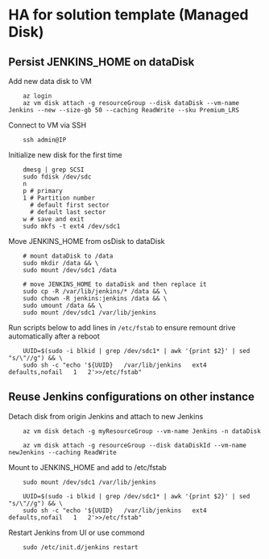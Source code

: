 # HA for solution template (Managed Disk)

## Persist JENKINS_HOME on dataDisk

Add new data disk to VM

        az login
        az vm disk attach -g resourceGroup --disk dataDisk --vm-name Jenkins --new --size-gb 50 --caching ReadWrite --sku Premium_LRS

Connect to VM via SSH

        ssh admin@IP

Initialize new disk for the first time

        dmesg | grep SCSI
        sudo fdisk /dev/sdc
        n
        p # primary
        1 # Partition number
          # default first sector  
          # default last sector
        w # save and exit
        sudo mkfs -t ext4 /dev/sdc1

Move JENKINS_HOME from osDisk to dataDisk

        # mount dataDisk to /data
        sudo mkdir /data && \
        sudo mount /dev/sdc1 /data

        # move JENKINS_HOME to dataDisk and then replace it
        sudo cp -R /var/lib/jenkins/* /data && \
        sudo chown -R jenkins:jenkins /data && \
        sudo umount /data && \
        sudo mount /dev/sdc1 /var/lib/jenkins


Run scripts below to add lines in `/etc/fstab` to ensure remount drive automatically after a reboot

        UUID=$(sudo -i blkid | grep /dev/sdc1* | awk '{print $2}' | sed "s/\"//g") && \
        sudo sh -c "echo '${UUID}   /var/lib/jenkins   ext4   defaults,nofail   1   2'>>/etc/fstab"

## Reuse Jenkins configurations on other instance

Detach disk from origin Jenkins and attach to new Jenkins

        az vm disk detach -g myResourceGroup --vm-name Jenkins -n dataDisk

        az vm disk attach -g resourceGroup --disk dataDiskId --vm-name newJenkins --caching ReadWrite

Mount to JENKINS_HOME and add to /etc/fstab

        sudo mount /dev/sdc1 /var/lib/jenkins

        UUID=$(sudo -i blkid | grep /dev/sdc1* | awk '{print $2}' | sed "s/\"//g") && \
        sudo sh -c "echo '${UUID}   /var/lib/jenkins   ext4   defaults,nofail   1   2'>>/etc/fstab"

Restart Jenkins from UI or use commond

        sudo /etc/init.d/jenkins restart

